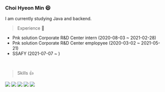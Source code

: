 ### Choi Hyeon Min :smile:

I am currently studying Java and backend.

> Experience :page_facing_up:
- Pnk solution Corporate R&D Center intern (2020-08-03 ~ 2021-02-28)
- Pnk solution Corporate R&D Center emplopyee (2020-03-02 ~ 2021-05-21)
- SSAFY (2021-07-07 ~  )
<br>

> Skills :thumbsup:
<div align="left">
<img src="https://img.shields.io/badge/-Java-007396?style=flat&logo=Java"> <img src="https://img.shields.io/badge/-Spring-000000?style=flat&logo=Spring"> <img src="https://img.shields.io/badge/-Unity-000000?style=flat&logo=Unity">
<img src="https://img.shields.io/badge/-Arduino-00979D?style=flat&logo=-Arduino"> <img src="https://img.shields.io/badge/-CSharp-000000?style=flat&logo=CSharp">
  
</div> 










<!--
**hmhmchm/hmhmchm** is a ✨ _special_ ✨ repository because its `README.md` (this file) appears on your GitHub profile.

Here are some ideas to get you started:

- 🔭 I’m currently working on ...
- 🌱 I’m currently learning ...
- 👯 I’m looking to collaborate on ...
- 🤔 I’m looking for help with ...
- 💬 Ask me about ...
- 📫 How to reach me: ...
- 😄 Pronouns: ...
- ⚡ Fun fact: ...
--> 
